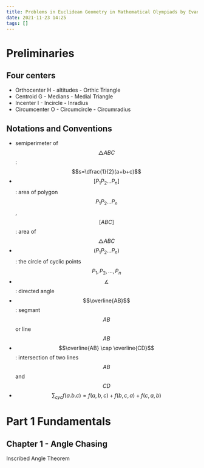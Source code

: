 ```yaml
---
title: Problems in Euclidean Geometry in Mathematical Olympiads by Evan Chen
date: 2021-11-23 14:25
tags: []
---
```


# Preliminaries

## Four centers

* Orthocenter H - altitudes - Orthic Triangle
* Centroid G - Medians - Medial Triangle
* Incenter I - Incircle - Inradius
* Circumcenter O - Circumcircle - Circumradius

## Notations and Conventions

* semiperimeter of $$\triangle{ABC}$$: $$s=\dfrac{1}{2}(a+b+c)$$
* $$[P_1P_2...P_n]$$: area of polygon $$P_1P_2...P_n$$, $$[ABC]$$: area of $$\triangle{ABC}$$
* $$(P_1P_2...P_n)$$: the circle of cyclic points $$P_1, P_2,...,P_n$$
* $$\measuredangle$$: directed angle
* $$\overline{AB}$$: segmant $$AB$$ or line $$AB$$
* $$\overline{AB} \cap \overline{CD}$$: intersection of two lines $$AB$$ and $$CD$$
* $$\displaystyle \sum_{cyc}{f(a.b.c)} = f(a,b,c)+f(b,c,a)+f(c,a,b)$$


# Part 1 Fundamentals

## Chapter 1 - Angle Chasing

Inscribed Angle Theorem


